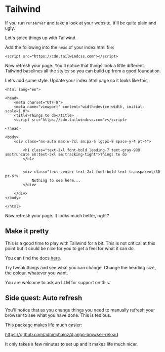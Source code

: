 # Tailwind 

If you run `runserver` and take a look at your website, it'll be quite plain and ugly. 

Let's spice things up with Tailwind.

Add the following into the `head` of your index.html file:

```
<script src="https://cdn.tailwindcss.com"></script>
```

Now refresh your page. You'll notice that things look a little different. Tailwind baselines all the styles so you can build up from a good foundation.

Let's add some style. Update your index.html page so it looks like this:

```
<html lang="en">

<head>
    <meta charset="UTF-8">
    <meta name="viewport" content="width=device-width, initial-scale=1.0">
    <title>Things to do</title>
    <script src="https://cdn.tailwindcss.com"></script>

</head>

<body>
    <div class="mx-auto max-w-7xl sm:px-6 lg:px-8 space-y-4 pt-4">

        <h1 class="text-2xl font-bold leading-7 text-gray-900 sm:truncate sm:text-3xl sm:tracking-tight">Things to do
        </h1>


        <div class="text-center text-2xl font-bold text-transparent/30 pt-6">
            Nothing to see here...
        </div>

    </div>
</body>

</html>
```

Now refresh your page. It looks much better, right?

## Make it pretty 

This is a good time to play with Tailwind for a bit. This is not critical at this point but it could be nice for you to get a feel for what it can do. 

You can find the docs [here](https://tailwindcss.com/docs/utility-first).

Try tweak things and see what you can change. Change the heading size, the colour, whatever you want.

You are welcome to ask an LLM for support on this. 

## Side quest: Auto refresh 

You'll notice that as you change things you need to manually refresh your browser to see what you have done. This is tedious. 

This package makes life much easier:

https://github.com/adamchainz/django-browser-reload

It only takes a few minutes to set up and it makes life much nicer.

